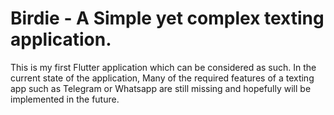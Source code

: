 # Birdie - A Simple yet complex texting application. 

This is my first Flutter application which can be considered as such. In the current state of the application, Many of the required features of a texting app such as Telegram or Whatsapp are still missing and hopefully will be implemented in the future.  

